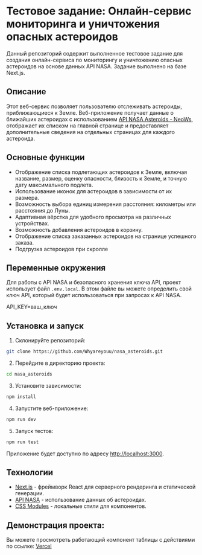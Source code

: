 # Тестовое задание: Онлайн-сервис мониторинга и уничтожения опасных астероидов

Данный репозиторий содержит выполненное тестовое задание для создания онлайн-сервиса по мониторингу и уничтожению опасных астероидов на основе данных API NASA. Задание выполнено на базе Next.js.

## Описание

Этот веб-сервис позволяет пользователю отслеживать астероиды, приближающиеся к Земле. Веб-приложение получает данные о ближайших астероидах с использованием [API NASA Asteroids - NeoWs](https://api.nasa.gov/neo/rest/v1/neo/browse), отображает их списком на главной странице и предоставляет дополнительные сведения на отдельных страницах для каждого астероида.

## Основные функции

- Отображение списка подлетающих астероидов к Земле, включая название, размер, оценку опасности, близость к Земле, и точную дату максимального подлета.
- Использование иконок для астероидов в зависимости от их размера.
- Возможность выбора единиц измерения расстояния: километры или расстояния до Луны.
- Адаптивная вёрстка для удобного просмотра на различных устройствах.
- Возможность добавления астероидов в корзину.
- Отображение списка заказанных астероидов на странице успешного заказа.
- Подгрузка астероидов при скролле

## Переменные окружения

Для работы с API NASA и безопасного хранения ключа API, проект использует файл `.env.local`. В этом файле вы можете определить свой ключ API, который будет использоваться при запросах к API NASA.

API_KEY=ваш_ключ

## Установка и запуск

1. Склонируйте репозиторий:

```bash
git clone https://github.com/Whyareyouu/nasa_asteroids.git
```

2. Перейдите в директорию проекта:

```bash
cd nasa_asteroids
```

3. Установите зависимости:

```bash
npm install
```

4. Запустите веб-приложение:

```bash
npm run dev
```

5. Запуск тестов:
```bash
npm run test
```

Приложение будет доступно по адресу [http://localhost:3000](http://localhost:3000).

## Технологии

- [Next.js](https://nextjs.org/) - фреймворк React для серверного рендеринга и статической генерации.
- [API NASA](https://api.nasa.gov/) - использование данных об астероидах.
- [CSS Modules](https://github.com/css-modules/css-modules) - локальные стили для компонентов.

## Демонстрация проекта:

Вы можете просмотреть работающий компонент таблицы с действиями по ссылке: [Vercel](https://nasa-asteroids-zeta.vercel.app/)

